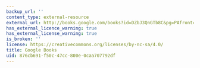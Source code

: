 ```yaml
---
backup_url: ''
content_type: external-resource
external_url: http://books.google.com/books?id=DZbJ3QnGTb8C&pg=PAfrontcover
has_external_licence_warning: true
has_external_license_warning: true
is_broken: ''
license: https://creativecommons.org/licenses/by-nc-sa/4.0/
title: Google Books
uid: 876cb691-f50c-47cc-800e-0caa707792df
---
```

